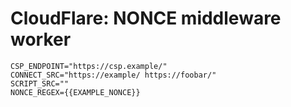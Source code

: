 # CloudFlare: NONCE middleware worker

```dotenv
CSP_ENDPOINT="https://csp.example/"
CONNECT_SRC="https://example/ https://foobar/"
SCRIPT_SRC=""
NONCE_REGEX={{EXAMPLE_NONCE}}
```
